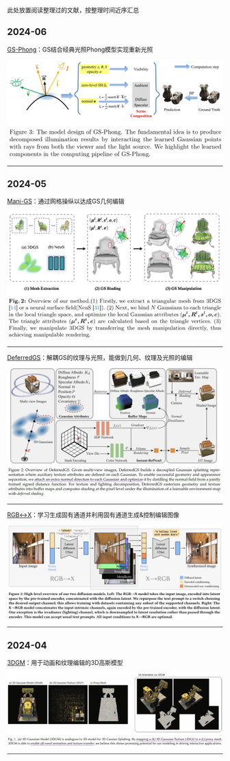 此处放置阅读整理过的文献，按整理时间近序汇总

## 2024-06

[GS-Phong](https://github.com/hongsi466474/A4MD/blob/%E6%96%87%E7%8C%AE%E7%9B%B8%E5%85%B3/3DGS/GS-Phong/GS-Phong.md)：GS结合经典光照Phong模型实现重新光照

![](https://github.com/hongsi466474/A4MD/blob/%E6%96%87%E7%8C%AE%E7%9B%B8%E5%85%B3/3DGS/GS-Phong/%E6%88%AA%E5%9B%BE/Fig3.png?raw=true)

---

## 2024-05

[Mani-GS](https://github.com/hongsi466474/A4MD/blob/dc0c9d590546681b7a40a7acf774ab6787f717ae/%E6%96%87%E7%8C%AE%E6%95%B4%E7%90%86/Mani-GS.md)：通过网格操纵以达成GS几何编辑

![](https://github.com/hongsi466474/A4MD/blob/%E6%96%87%E7%8C%AE%E7%9B%B8%E5%85%B3/%E5%9B%BE%E7%89%87/Mani-GS/Fig2.jpg?raw=true)

---
[DeferredGS](https://github.com/hongsi466474/A4MD/blob/%E6%96%87%E7%8C%AE%E7%9B%B8%E5%85%B3/3DGS/DeferredGS/DeferredGS.md)：解耦GS的纹理与光照，能做到几何、纹理及光照的编辑

![](https://github.com/hongsi466474/A4MD/blob/%E6%96%87%E7%8C%AE%E7%9B%B8%E5%85%B3/3DGS/DeferredGS/%E6%88%AA%E5%9B%BE/overview.jpeg?raw=true)

---
[RGB↔X](https://github.com/hongsi466474/A4MD/blob/8c61e174f0be1523763ee0de8b2cd143dabea8c2/%E6%96%87%E7%8C%AE%E6%95%B4%E7%90%86/RGB%E2%86%94X.md)：学习生成固有通道并利用固有通道生成&控制编辑图像

![Overview of Model](https://github.com/hongsi466474/A4MD/blob/6f0668dc2f3bbf5b0970b892b07bab3c79bc2f92/%E5%9B%BE%E7%89%87/RGB%E2%86%94X/IMG_0278.jpeg?raw=true)

---

## 2024-04

[3DGM](https://github.com/hongsi466474/A4MD/blob/%E6%96%87%E7%8C%AE%E7%9B%B8%E5%85%B3/3DGS/3DGM/3DGM.md)：用于动画和纹理编辑的3D高斯模型

![](https://github.com/hongsi466474/A4MD/blob/%E6%96%87%E7%8C%AE%E7%9B%B8%E5%85%B3/3DGS/3DGM/%E6%88%AA%E5%9B%BE/Figure1.jpeg?raw=true)

---
